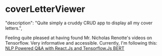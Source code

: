 # coverLetterViewer

"description": "Quite simply a cruddy CRUD app to display all my cover letters.",

Feeling quite pleased at having found Mr. Nicholas Renotte's videos on Tensorflow.
Very informative and accessible.  Currently, I'm following this:
[NLP Powered Q&A with React.Js and Tensorflow.Js BERT](https://www.youtube.com/watch?v=IO1tjm9gcIs)